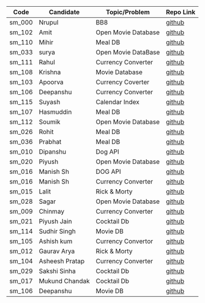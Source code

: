 | Code   | Candidate   | Topic/Problem       | Repo Link                                                                    |
| ------ | ----------- | ------------------- | ---------------------------------------------------------------------------- |
| sm_000 | Nrupul      | BB8                 | [github](https://github.com/nrupuld/masai-sprint-1)                          |
| sm_102 | Amit        | Open Movie Database | [github](https://github.com/akamit21/masai-sprint-3)                         |
| sm_110 | Mihir       | Meal DB             | [github](https://github.com/mihirlaldas/masai-sprint-3)                      |
| sm_033 | surya       | Open Movie DataBase | [github](https://github.com/suryakh/masai-sprint-3)                          |
| sm_111 | Rahul       | Currency Converter  | [github](https://github.com/rj3010/masai-sprint-3)                           |
| sm_108 | Krishna     | Movie Database      | [github](https://github.com/krishna7860/sprint-3)                            |
| sm_103 | Apoorva     | Currency Coverter   | [github](https://github.com/krsnaapoorv/projects/tree/master/masai-sprint-3) |
| sm_106 | Deepanshu   | Currency Converter  | [github](https://github.com/dipanshuraz/masai-sprint-3)                      |
| sm_115 | Suyash      | Calendar Index      | [github](https://github.com/SuyashMishra-dev/masai-projects)                 |
| sm_107 | Hasmuddin   | Meal DB             | [github](https://github.com/hasmuddinansari/sprint-3)                        |
| sm_112 | Soumik      | Open Movie Database | [github](https://github.com/Acharya-soumik/projects/tree/master/sprint-3)    |
| sm_026 | Rohit       | Meal DB             | [github](https://github.com/rohit1234990/masai-sprint-3)                     |
| sm_036 | Prabhat     | Meal DB             | [github](https://github.com/PrabhatKrRanjan/masai-sprint-3)                  |
| sm_010 | Dipanshu    | Dog API             | [github](https://github.com/dipanshusabharwal/masai-sprint-3)                |
| sm_020 | Piyush      | Open Movie Database | [github](https://github.com/piush2611/masai-sprint-3)                        |
| sm_016 | Manish Sh   | DOG API             | [github](https://github.com/Manishsharma203/masai-sprint-3)                  |
| sm_016 | Manish Sh   | Currency Converter  | [github](https://github.com/Manishsharma203/masai-sprint-3_2)                |
| sm_015 | Lalit       | Rick & Morty        | [github](https://github.com/lalitsheoran/masai-sprint-3)                     |
| sm_028 | Sagar       | Open Movie Database | [github](https://github.com/sagarkadu16/masai-sprint-3)                      |
| sm_009 | Chinmay     | Currency Converter  | [github](https://github.com/chinmaykude/masai-sprint-3/)                     |
| sm_021 | Piyush Jain | Cocktail Db         | [github](https://github.com/Piyu97/masai-sprint-3)                           |
| sm_114 | Sudhir Singh| Movie DB            | [github](https://github.com/Sudhirsin/projects/tree/master/masai/sprint-3)   |
| sm_105 | Ashish kum  | Currency Convertor  | [github](https://github.com/Ashish379k/masai-sprint-3)                       |
| sm_012 | Gaurav Arya | Rick & Morty        | [github](https://github.com/gauravarya12/masai-sprint-3)					|
| sm_104 | Asheesh Pratap| Currency Converter| [github](https://github.com/asheesh900/masai-sprint-3.git)					|
| sm_029 | Sakshi Sinha| Cocktail Db         | [github](https://github.com/SakshiSinha/masai-sprint-3)                       |
| sm_017 | Mukund Chandak | Cocktail Db         | [github](https://github.com/mukundchandak/masai-sprint-3)                  | 
| sm_106 | Deepanshu   | Movie DB     | [github](https://github.com/dipanshuraz/masai-sprint-3-2)                     |